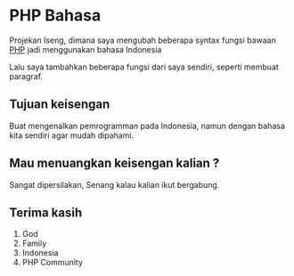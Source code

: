 # PHP Bahasa
<p>Projekan Iseng, dimana saya mengubah beberapa syntax fungsi bawaan <a href="https://github.com/php/php-src">PHP</a> jadi menggunakan bahasa Indonesia</p>
<p>Lalu saya tambahkan beberapa fungsi dari saya sendiri, seperti membuat paragraf.</p>

## Tujuan keisengan
<p>Buat mengenalkan pemrogramman pada Indonesia, namun dengan bahasa kita sendiri agar mudah dipahami.</p>

## Mau menuangkan keisengan kalian ?
<p>Sangat dipersilakan, Senang kalau kalian ikut bergabung.</p>

## Terima kasih
1. God
2. Family
3. Indonesia
3. PHP Community
